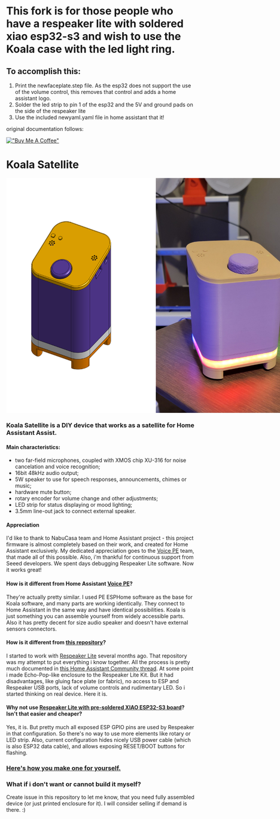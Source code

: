 # This fork is for those people who have a respeaker lite with soldered xiao esp32-s3 and wish to use the Koala case with the led light ring.
## To accomplish this:
   1. Print the newfaceplate.step file. As the esp32 does not support the use of the volume control, this removes that control and adds a home assistant logo.
   2. Solder the led strip to pin 1 of the esp32 and the 5V and ground pads on the side of the respeaker lite
   3. Use the included newyaml.yaml file in home assistant
   that it!

   original documentation follows:

[!["Buy Me A Coffee"](https://www.buymeacoffee.com/assets/img/custom_images/orange_img.png)](https://www.buymeacoffee.com/formatbce)

# Koala Satellite
<div style="display: flex; justify-content: space-between;">
  <img src="/casing/images/assembled.png" width="400">
  <img src="/instructions/images/live_view_old.jpg" width="400">
</div>

### Koala Satellite is a DIY device that works as a satellite for Home Assistant Assist.

#### Main characteristics:
- two far-field microphones, coupled with XMOS chip XU-316 for noise cancelation and voice recognition;
- 16bit 48kHz audio output;
- 5W speaker to use for speech responses, announcements, chimes or music;
- hardware mute button;
- rotary encoder for volume change and other adjustments;
- LED strip for status displaying or mood lighting;
- 3.5mm line-out jack to connect external speaker.

#### Appreciation
I'd like to thank to NabuCasa team and Home Assistant project - this project firmware is almost completely based on their work, and created for Home Assistant exclusively.
My dedicated appreciation goes to the  [Voice PE](https://github.com/esphome/home-assistant-voice-pe) team, that made all of this possible.
Also, i'm thankful for continuous support from Seeed developers. We spent days debugging Respeaker Lite software. Now it works great!

#### How is it different from Home Assistant [Voice PE](https://www.home-assistant.io/voice-pe)?
They're actually pretty similar. I used PE ESPHome software as the base for Koala software, and many parts are working identically.
They connect to Home Assistant in the same way and have identical possibilities.
Koala is just something you can assemble yourself from widely accessible parts.
Also it has pretty decent for size audio speaker and doesn't have external sensors connectors.

#### How is it different from [this repository](https://github.com/formatBCE/Respeaker-Lite-ESPHome-integration)?
I started to work with [Respeaker Lite](https://www.seeedstudio.com/ReSpeaker-Lite-p-5928.html) several months ago. 
That repository was my attempt to put everything i know together.
All the process is pretty much documented in [this Home Assistant Community thread](https://community.home-assistant.io/t/respeaker-lite-new-seeed-studio-voice-assistant-development-kit-hardware-combine-esp32-with-xmos-xu316-dsp-chip-for-advanced-audio-processing-as-a-esphome-based-home-assistant-assist-satellite-voice-devkit).
At some point i made Echo-Pop-like enclosure to the Respeaker Lite Kit. But it had disadvantages, like gluing face plate (or fabric), no access to ESP and Respeaker USB ports, lack of volume controls and rudimentary LED.
So i started thinking on real device. Here it is.

#### Why not use [Respeaker Lite with pre-soldered XIAO ESP32-S3 board](https://www.seeedstudio.com/ReSpeaker-Lite-Voice-Assistant-Kit-p-5929.html)? Isn't that easier and cheaper?
Yes, it is. But pretty much all exposed ESP GPIO pins are used by Respeaker in that configuration. So there's no way to use more elements like rotary or LED strip.
Also, current configuration hides nicely USB power cable (which is also ESP32 data cable), and allows exposing RESET/BOOT buttons for flashing.

### [Here's how you make one for yourself.](/instructions/assembly.md)

### What if i don't want or cannot build it myself?
Create issue in this repository to let me know, that you need fully assembled device (or just printed enclosure for it). I will consider selling if demand is there. :)
